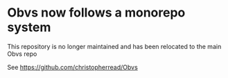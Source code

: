 # Obvs now follows a monorepo system

This repository is no longer maintained and has been relocated to the main Obvs repo

See https://github.com/christopherread/Obvs
